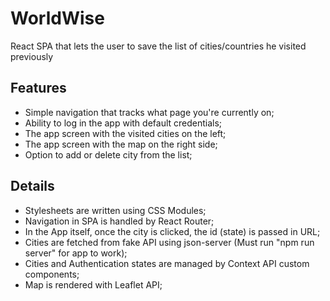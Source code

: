 # WorldWise

React SPA that lets the user to save the list of cities/countries he visited previously

## Features

- Simple navigation that tracks what page you're currently on;
- Ability to log in the app with default credentials;
- The app screen with the visited cities on the left;
- The app screen with the map on the right side;
- Option to add or delete city from the list;

## Details

- Stylesheets are written using CSS Modules;
- Navigation in SPA is handled by React Router;
- In the App itself, once the city is clicked, the id (state) is passed in URL;
- Cities are fetched from fake API using json-server (Must run "npm run server" for app to work);
- Cities and Authentication states are managed by Context API custom components;
- Map is rendered with Leaflet API;
